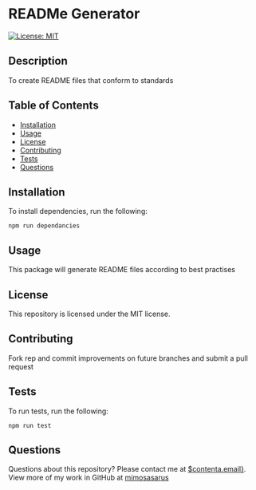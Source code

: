 # READMe Generator
  [![License: MIT](https://img.shields.io/badge/License-MIT-yellow.svg)](https://opensource.org/licenses/MIT)

## Description

To create README files that conform to standards

## Table of Contents

* [Installation](#installation)
* [Usage](#usage)
* [License](#license)
* [Contributing](#contributing)
* [Tests](#tests)
* [Questions](#questions)

## Installation

To install dependencies, run the following:

`
npm run dependancies
`

## Usage

This package will generate README files according to best practises

## License

This repository is licensed under the MIT license.

## Contributing

Fork rep and commit improvements on future branches and submit a pull request

## Tests

To run tests, run the following:

`
npm run test
`

## Questions

Questions about this repository? Please contact me at [$contenta.email}](mailto:greglrankin@gmail.com). View more of my work in GitHub at [mimosasarus](https://github.com/mimosasarus)

